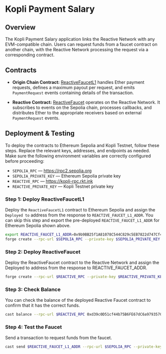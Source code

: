 # Kopli Payment Salary

## Overview

The Kopli Payment Salary application links the Reactive Network with any EVM-compatible chain. Users can request funds from a faucet contract on another chain, with the Reactive Network processing the request via a corresponding contract.

## Contracts

- **Origin Chain Contract:** [ReactiveFaucetL1](https://github.com/Reactive-Network/kopli-faucet/blob/main/src/faucet/ReactiveFaucetL1.sol) handles Ether payment requests, defines a maximum payout per request, and emits `PaymentRequest` events containing details of the transaction.

- **Reactive Contract:** [ReactiveFaucet](https://github.com/Reactive-Network/kopli-faucet/blob/main/src/faucet/ReactiveFaucet.sol) operates on the Reactive Network. It subscribes to events on the Sepolia chain, processes callbacks, and distributes Ether to the appropriate receivers based on external `PaymentRequest` events.

## Deployment & Testing

To deploy the contracts to Ethereum Sepolia and Kopli Testnet, follow these steps. Replace the relevant keys, addresses, and endpoints as needed. Make sure the following environment variables are correctly configured before proceeding:

* `SEPOLIA_RPC` — https://rpc2.sepolia.org
* `SEPOLIA_PRIVATE_KEY` — Ethereum Sepolia private key
* `REACTIVE_RPC` — https://kopli-rpc.rkt.ink
* `REACTIVE_PRIVATE_KEY` — Kopli Testnet private key

### Step 1: Deploy ReactiveFaucetL1

Deploy the `ReactiveFaucetL1` contract to Ethereum Sepolia and assign the `Deployed to` address from the response to `REACTIVE_FAUCET_L1_ADDR`. You can skip this step and export the pre-deployed `REACTIVE_FAUCET_L1_ADDR` for Ethereum Sepolia shown above.

```bash
export REACTIVE_FAUCET_L1_ADDR=0x9b9BB25f1A81078C544C829c5EB7822d747Cf434
forge create --rpc-url $SEPOLIA_RPC --private-key $SEPOLIA_PRIVATE_KEY src/faucet/ReactiveFaucetL1.sol:ReactiveFaucetL1 --constructor-args 1ether
```

### Step 2: Deploy ReactiveFaucet
Deploy the ReactiveFaucet contract to the Reactive Network and assign the Deployed to address from the response to REACTIVE_FAUCET_ADDR.

```bash
forge create --rpc-url $REACTIVE_RPC --private-key $REACTIVE_PRIVATE_KEY src/faucet/ReactiveFaucet.sol:ReactiveFaucet --value 0.005ether --constructor-args $REACTIVE_FAUCET_L1_ADDR "10000000000000000"  # Setting max payout to 0.01 ETH (10 wei)
```

### Step 3: Check Balance
You can check the balance of the deployed Reactive Faucet contract to confirm that it has the correct funds.

```bash
cast balance --rpc-url $REACTIVE_RPC 0xd39c0D51cf44b75B6FE67dC6a979357095aDbc7A
```

### Step 4: Test the Faucet
Send a transaction to request funds from the faucet.

```bash
cast send $REACTIVE_FAUCET_L1_ADDR --rpc-url $SEPOLIA_RPC --private-key $SEPOLIA_PRIVATE_KEY --value 0.01ether
```